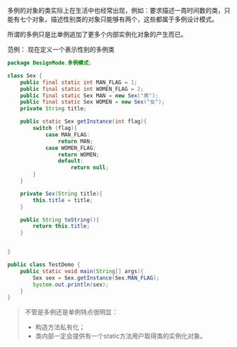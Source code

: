 多例的对象的类实际上在生活中也经常出现，例如：要求描述一周时间数的类，只能有七个对象，描述性别类的对象只能够有两个，这些都属于多例设计模式。

所谓的多例只是比单例追加了更多个内部实例化对象的产生而已。

范例： 现在定义一个表示性别的多例类

```java
package DesignMode.多例模式;

class Sex {
    public final static int MAN_FLAG = 1;
    public final static int WOMEN_FLAG = 2;
    public final static Sex MAN = new Sex("男");
    public final static Sex WOMEN = new Sex("女");
    private String title;

    public static Sex getInstance(int flag){
        switch (flag){
            case MAN_FLAG:
                return MAN;
            case WOMEN_FLAG:
                return WOMEN;
                default:
                    return null;
        }
    }

    private Sex(String title){
        this.title = title;
    }

    public String toString(){
        return this.title;
    }


}

public class TestDemo {
    public static void main(String[] args){
        Sex sex = Sex.getInstance(Sex.MAN_FLAG);
        System.out.println(sex);
    }
}
```

> 不管是多例还是单例特点很明显：
> - 构造方法私有化；
> - 类内部一定会提供有一个static方法用户取得类的实例化对象。